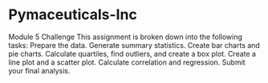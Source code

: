 # Pymaceuticals-Inc
Module 5 Challenge This assignment is broken down into the following tasks:  Prepare the data.  Generate summary statistics.  Create bar charts and pie charts.  Calculate quartiles, find outliers, and create a box plot.  Create a line plot and a scatter plot.  Calculate correlation and regression.  Submit your final analysis.
